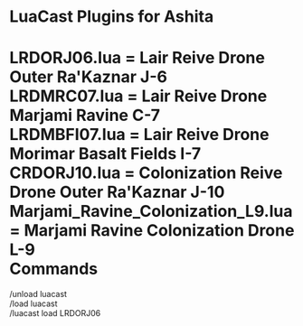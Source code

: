 LuaCast Plugins for Ashita
=======
LRDORJ06.lua = Lair Reive Drone Outer Ra'Kaznar J-6  
LRDMRC07.lua = Lair Reive Drone Marjami Ravine C-7  
LRDMBFI07.lua = Lair Reive Drone Morimar Basalt Fields I-7  
CRDORJ10.lua = Colonization Reive Drone Outer Ra'Kaznar J-10  
Marjami_Ravine_Colonization_L9.lua = Marjami Ravine Colonization Drone L-9    
Commands
=======
/unload luacast  
/load luacast  
/luacast load LRDORJ06 
